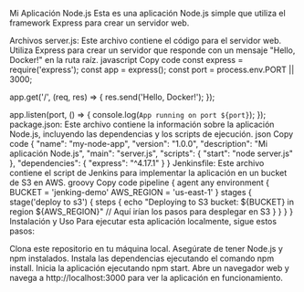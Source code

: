 Mi Aplicación Node.js
Esta es una aplicación Node.js simple que utiliza el framework Express para crear un servidor web.

Archivos
server.js: Este archivo contiene el código para el servidor web. Utiliza Express para crear un servidor que responde con un mensaje "Hello, Docker!" en la ruta raíz.
javascript
Copy code
const express = require('express');
const app = express();
const port = process.env.PORT || 3000;

app.get('/', (req, res) => {
  res.send('Hello, Docker!');
});

app.listen(port, () => {
  console.log(`App running on port ${port}`);
});
package.json: Este archivo contiene la información sobre la aplicación Node.js, incluyendo las dependencias y los scripts de ejecución.
json
Copy code
{
  "name": "my-node-app",
  "version": "1.0.0",
  "description": "Mi aplicación Node.js",
  "main": "server.js",
  "scripts": {
    "start": "node server.js"
  },
  "dependencies": {
    "express": "^4.17.1"
  }
}
Jenkinsfile: Este archivo contiene el script de Jenkins para implementar la aplicación en un bucket de S3 en AWS.
groovy
Copy code
pipeline {
    agent any
    environment {
        BUCKET = 'jenking-demo'
        AWS_REGION = 'us-east-1'
    }
    stages {
        stage('deploy to s3') {
            steps {
                echo "Deploying to S3 bucket: ${BUCKET} in region ${AWS_REGION}"
                // Aquí irían los pasos para desplegar en S3
            }
        }
    }
}
Instalación y Uso
Para ejecutar esta aplicación localmente, sigue estos pasos:

Clona este repositorio en tu máquina local.
Asegúrate de tener Node.js y npm instalados.
Instala las dependencias ejecutando el comando npm install.
Inicia la aplicación ejecutando npm start.
Abre un navegador web y navega a http://localhost:3000 para ver la aplicación en funcionamiento.
